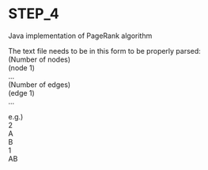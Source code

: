 # STEP_4
Java implementation of PageRank algorithm

The text file needs to be in this form to be properly parsed:  
(Number of nodes)  
(node 1)  
...  
(Number of edges)  
(edge 1)  
...  
  
e.g.)  
2  
A  
B  
1  
AB  
